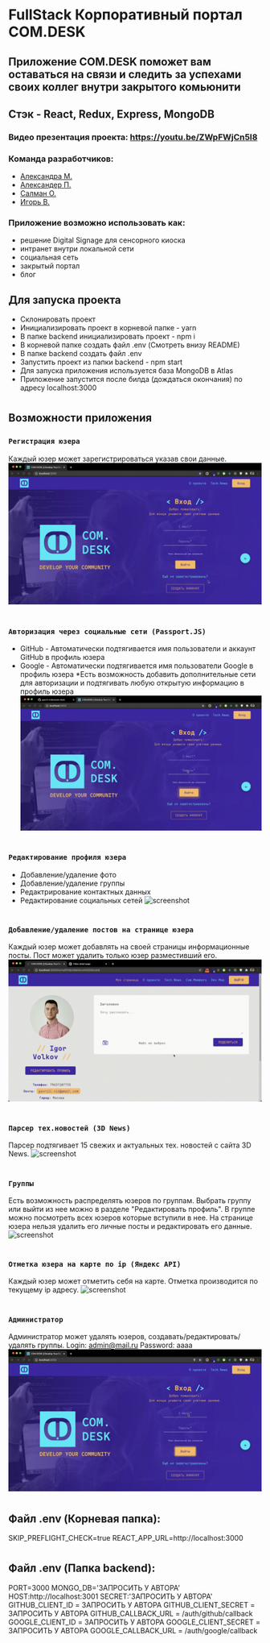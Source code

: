 # FullStack Корпоративный портал COM.DESK
## Приложение COM.DESK поможет вам оставаться на связи и следить за успехами своих коллег внутри закрытого комьюнити
## Стэк - React, Redux, Express, MongoDB
### Видео презентация проекта: https://youtu.be/ZWpFWjCn5I8
### Команда разработчиков:
- [Александра М.](https://github.com/AleksandraMakhmutova)
- [Александер П.](https://github.com/PapakhinAV)
- [Салман О.](https://github.com/SalmanOsmanov)
- [Игорь В.](https://github.com/gavriil-volkov)
### Приложение возможно использовать как:
- решение Digital Signage для сенсорного киоска
- интранет внутри локальной сети
- социальная сеть
- закрытый портал
- блог
## Для запуска проекта
- Склонировать проект
- Инициализировать проект в корневой папке - yarn
- В папке backend инициализировать проект - npm i
- В корневой папке создать файл .env (Смотреть внизу README)
- В папке backend создать файл .env
- Запустить проект из папки backend - npm start
- Для запуска приложения используется база MongoDB в Atlas
- Приложение запустится после билда (дождаться окончания) по адресу localhost:3000
#
## Возможности приложения
### `Регистрация юзера`
Каждый юзер может зарегистрироваться указав свои данные.
![screenshot](gifs/Registration.gif)
#
### `Авторизация через социальные сети (Passport.JS)`
- GitHub - Автоматически подтягивается имя пользователи и аккаунт GitHub в профиль юзера
- Google - Автоматически подтягивается имя пользователи Google в профиль юзера
*Есть возможность добавить дополнительные сети для авторизации и подтягивать любую открытую информацию в профиль юзера
![screenshot](gifs/auth.gif)
#
### `Редактирование профиля юзера`
- Добавление/удаление фото
- Добавление/удаление группы
- Редактрирование контактных данных
- Редактирование социальных сетей
![screenshot](gifs/EditProfile.gif)
#
### `Добавление/удаление постов на странице юзера`
Каждый юзер может добавлять на своей страницы информационные посты. Пост может удалить только юзер разместивший его.
![screenshot](gifs/Add-and-Delete-Post.gif)
#
### `Парсер тех.новостей (3D News)`
Парсер подтягивает 15 свежих и актуальных тех. новостей с сайта 3D News.
![screenshot](gifs/TechNews.gif)
#
### `Группы`
Есть возможность распределять юзеров по группам. Выбрать группу или выйти из нее можно в разделе "Редактировать профиль". В группе можно посмотреть всех юзеров которые вступили в нее. На странице юзера нельзя удалить его личные посты и редактировать его данные.
![screenshot](gifs/Groups.gif)
#
### `Отметка юзера на карте по ip (Яндекс API)`
Каждый юзер может отметить себя на карте. Отметка производится по текущему ip адресу.
![screenshot](gifs/CheckIn.gif)
#
### `Администратор`
Администратор может удалять юзеров, создавать/редактировать/удалять группы.
Login: admin@mail.ru
Password: aaaa
![screenshot](gifs/Admin.gif)
#
## Файл .env (Корневая папка):
SKIP_PREFLIGHT_CHECK=true
REACT_APP_URL=http://localhost:3000
#
## Файл .env (Папка backend):
PORT=3000
MONGO_DB='ЗАПРОСИТЬ У АВТОРА'
HOST:http://localhost:3001
SECRET:'ЗАПРОСИТЬ У АВТОРА'
GITHUB_CLIENT_ID = ЗАПРОСИТЬ У АВТОРА
GITHUB_CLIENT_SECRET = ЗАПРОСИТЬ У АВТОРА
GITHUB_CALLBACK_URL = /auth/github/callback
GOOGLE_CLIENT_ID = ЗАПРОСИТЬ У АВТОРА
GOOGLE_CLIENT_SECRET = ЗАПРОСИТЬ У АВТОРА
GOOGLE_CALLBACK_URL = /auth/google/callback
